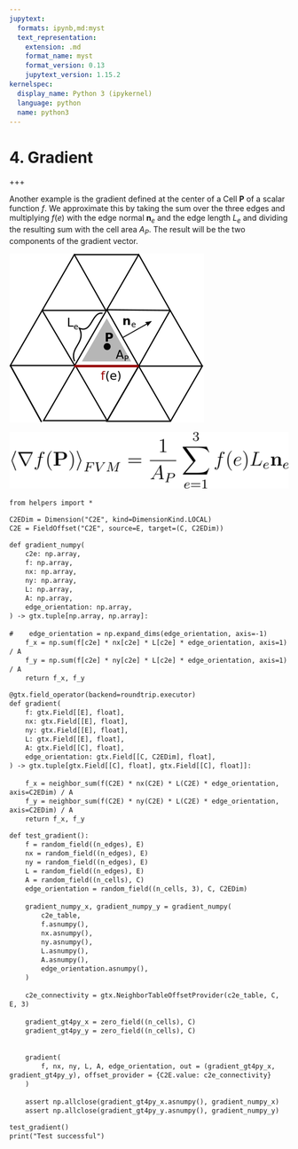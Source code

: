 ```yaml
---
jupytext:
  formats: ipynb,md:myst
  text_representation:
    extension: .md
    format_name: myst
    format_version: 0.13
    jupytext_version: 1.15.2
kernelspec:
  display_name: Python 3 (ipykernel)
  language: python
  name: python3
---
```


# 4. Gradient

+++

Another example is the gradient defined at the center of a Cell $\mathbf{P}$ of a scalar function $f$. We approximate this by taking the sum over the three edges and multiplying $f(e)$ with the edge normal $\mathbf{n}_e$ and the edge length $L_e$ and dividing the resulting sum with the cell area $A_P$.
The result will be the two components of the gradient vector.

![](../gradient_picture.png "Divergence")

![](../gradient_formula.png "Divergence")

```{code-cell} ipython3
from helpers import *
```

```{code-cell} ipython3
C2EDim = Dimension("C2E", kind=DimensionKind.LOCAL)
C2E = FieldOffset("C2E", source=E, target=(C, C2EDim))
```

```{code-cell} ipython3
def gradient_numpy(
    c2e: np.array,
    f: np.array,
    nx: np.array,
    ny: np.array,
    L: np.array,
    A: np.array,
    edge_orientation: np.array, 
) -> gtx.tuple[np.array, np.array]:

#    edge_orientation = np.expand_dims(edge_orientation, axis=-1)
    f_x = np.sum(f[c2e] * nx[c2e] * L[c2e] * edge_orientation, axis=1) / A
    f_y = np.sum(f[c2e] * ny[c2e] * L[c2e] * edge_orientation, axis=1) / A
    return f_x, f_y
```

```{code-cell} ipython3
@gtx.field_operator(backend=roundtrip.executor)
def gradient(
    f: gtx.Field[[E], float],
    nx: gtx.Field[[E], float],
    ny: gtx.Field[[E], float],
    L: gtx.Field[[E], float],
    A: gtx.Field[[C], float],
    edge_orientation: gtx.Field[[C, C2EDim], float], 
) -> gtx.tuple[gtx.Field[[C], float], gtx.Field[[C], float]]:
    
    f_x = neighbor_sum(f(C2E) * nx(C2E) * L(C2E) * edge_orientation, axis=C2EDim) / A
    f_y = neighbor_sum(f(C2E) * ny(C2E) * L(C2E) * edge_orientation, axis=C2EDim) / A
    return f_x, f_y
```

```{code-cell} ipython3
def test_gradient():
    f = random_field((n_edges), E)
    nx = random_field((n_edges), E)
    ny = random_field((n_edges), E)
    L = random_field((n_edges), E)
    A = random_field((n_cells), C)
    edge_orientation = random_field((n_cells, 3), C, C2EDim)

    gradient_numpy_x, gradient_numpy_y = gradient_numpy(
        c2e_table,
        f.asnumpy(),
        nx.asnumpy(),
        ny.asnumpy(),
        L.asnumpy(),
        A.asnumpy(),
        edge_orientation.asnumpy(),
    )

    c2e_connectivity = gtx.NeighborTableOffsetProvider(c2e_table, C, E, 3)

    gradient_gt4py_x = zero_field((n_cells), C)
    gradient_gt4py_y = zero_field((n_cells), C)


    gradient(
        f, nx, ny, L, A, edge_orientation, out = (gradient_gt4py_x, gradient_gt4py_y), offset_provider = {C2E.value: c2e_connectivity}
    )
    
    assert np.allclose(gradient_gt4py_x.asnumpy(), gradient_numpy_x)
    assert np.allclose(gradient_gt4py_y.asnumpy(), gradient_numpy_y)
```

```{code-cell} ipython3
test_gradient()
print("Test successful")
```
